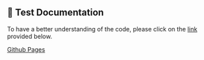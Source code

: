 :open_file_folder: Test Documentation
---

To have a better understanding of the code, please click on the [link](https://sumanthbsundar.github.io/slash_test/) provided below.

[Github Pages](https://sumanthbsundar.github.io/slash_test/)
